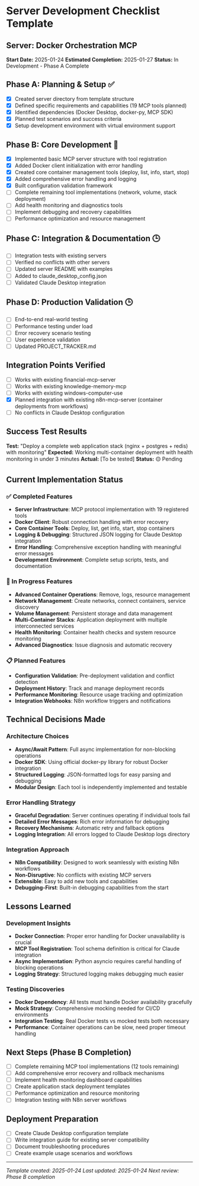 # Server Development Checklist Template

## Server: Docker Orchestration MCP
**Start Date:** 2025-01-24
**Estimated Completion:** 2025-01-27
**Status:** In Development - Phase A Complete

## Phase A: Planning & Setup ✅
- [x] Created server directory from template structure
- [x] Defined specific requirements and capabilities (19 MCP tools planned)
- [x] Identified dependencies (Docker Desktop, docker-py, MCP SDK)
- [x] Planned test scenarios and success criteria
- [x] Setup development environment with virtual environment support

## Phase B: Core Development 🚧
- [x] Implemented basic MCP server structure with tool registration
- [x] Added Docker client initialization with error handling  
- [x] Created core container management tools (deploy, list, info, start, stop)
- [x] Added comprehensive error handling and logging
- [x] Built configuration validation framework
- [ ] Complete remaining tool implementations (network, volume, stack deployment)
- [ ] Add health monitoring and diagnostics tools
- [ ] Implement debugging and recovery capabilities
- [ ] Performance optimization and resource management

## Phase C: Integration & Documentation 🕒
- [ ] Integration tests with existing servers
- [ ] Verified no conflicts with other servers
- [ ] Updated server README with examples
- [ ] Added to claude_desktop_config.json
- [ ] Validated Claude Desktop integration

## Phase D: Production Validation 🕒
- [ ] End-to-end real-world testing
- [ ] Performance testing under load
- [ ] Error recovery scenario testing
- [ ] User experience validation
- [ ] Updated PROJECT_TRACKER.md

## Integration Points Verified
- [ ] Works with existing financial-mcp-server
- [ ] Works with existing knowledge-memory-mcp
- [ ] Works with existing windows-computer-use
- [x] Planned integration with existing n8n-mcp-server (container deployments from workflows)
- [ ] No conflicts in Claude Desktop configuration

## Success Test Results
**Test:** "Deploy a complete web application stack (nginx + postgres + redis) with monitoring"
**Expected:** Working multi-container deployment with health monitoring in under 3 minutes
**Actual:** [To be tested]
**Status:** 🟡 Pending

## Current Implementation Status

### ✅ Completed Features
- **Server Infrastructure**: MCP protocol implementation with 19 registered tools
- **Docker Client**: Robust connection handling with error recovery
- **Core Container Tools**: Deploy, list, get info, start, stop containers
- **Logging & Debugging**: Structured JSON logging for Claude Desktop integration
- **Error Handling**: Comprehensive exception handling with meaningful error messages
- **Development Environment**: Complete setup scripts, tests, and documentation

### 🚧 In Progress Features  
- **Advanced Container Operations**: Remove, logs, resource management
- **Network Management**: Create networks, connect containers, service discovery
- **Volume Management**: Persistent storage and data management
- **Multi-Container Stacks**: Application deployment with multiple interconnected services
- **Health Monitoring**: Container health checks and system resource monitoring
- **Advanced Diagnostics**: Issue diagnosis and automatic recovery

### 📋 Planned Features
- **Configuration Validation**: Pre-deployment validation and conflict detection
- **Deployment History**: Track and manage deployment records
- **Performance Monitoring**: Resource usage tracking and optimization
- **Integration Webhooks**: N8n workflow triggers and notifications

## Technical Decisions Made

### Architecture Choices
- **Async/Await Pattern**: Full async implementation for non-blocking operations
- **Docker SDK**: Using official docker-py library for robust Docker integration
- **Structured Logging**: JSON-formatted logs for easy parsing and debugging
- **Modular Design**: Each tool is independently implemented and testable

### Error Handling Strategy
- **Graceful Degradation**: Server continues operating if individual tools fail
- **Detailed Error Messages**: Rich error information for debugging
- **Recovery Mechanisms**: Automatic retry and fallback options
- **Logging Integration**: All errors logged to Claude Desktop logs directory

### Integration Approach
- **N8n Compatibility**: Designed to work seamlessly with existing N8n workflows
- **Non-Disruptive**: No conflicts with existing MCP servers
- **Extensible**: Easy to add new tools and capabilities
- **Debugging-First**: Built-in debugging capabilities from the start

## Lessons Learned

### Development Insights
- **Docker Connection**: Proper error handling for Docker unavailability is crucial
- **MCP Tool Registration**: Tool schema definition is critical for Claude integration
- **Async Implementation**: Python asyncio requires careful handling of blocking operations
- **Logging Strategy**: Structured logging makes debugging much easier

### Testing Discoveries
- **Docker Dependency**: All tests must handle Docker availability gracefully
- **Mock Strategy**: Comprehensive mocking needed for CI/CD environments
- **Integration Testing**: Real Docker tests vs mocked tests both necessary
- **Performance**: Container operations can be slow, need proper timeout handling

## Next Steps (Phase B Completion)
- [ ] Complete remaining MCP tool implementations (12 tools remaining)
- [ ] Add comprehensive error recovery and rollback mechanisms
- [ ] Implement health monitoring dashboard capabilities
- [ ] Create application stack deployment templates
- [ ] Performance optimization and resource monitoring
- [ ] Integration testing with N8n server workflows

## Deployment Preparation
- [ ] Create Claude Desktop configuration template
- [ ] Write integration guide for existing server compatibility
- [ ] Document troubleshooting procedures
- [ ] Create example usage scenarios and workflows

---
*Template created: 2025-01-24*
*Last updated: 2025-01-24*
*Next review: Phase B completion*
